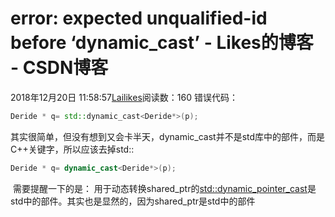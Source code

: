 # error: expected unqualified-id before ‘dynamic_cast’ - Likes的博客 - CSDN博客
2018年12月20日 11:58:57[Lailikes](https://me.csdn.net/songchuwang1868)阅读数：160
错误代码：
```cpp
Deride * q= std::dynamic_cast<Deride*>(p);
```
其实很简单，但没有想到又会卡半天，dynamic_cast并不是std库中的部件，而是C++关键字，所以应该去掉std::
```cpp
Deride * q= dynamic_cast<Deride*>(p);
```
 需要提醒一下的是：
用于动态转换shared_ptr的[std::dynamic_pointer_cast](https://en.cppreference.com/w/cpp/memory/shared_ptr/pointer_cast)是std中的部件。其实也是显然的，因为shared_ptr是std中的部件
